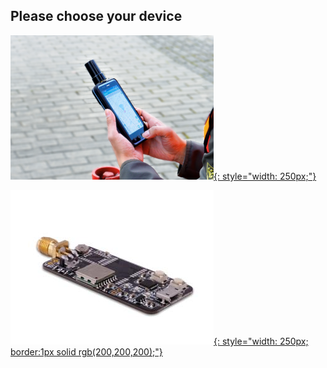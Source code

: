## Please choose your device

 [![](images/d303.png){: style="width: 250px;"} ](/d303-docs)
 
 [![](images/rtk-board.png){: style="width: 250px; border:1px solid rgb(200,200,200);"} ](/rtk-board)

